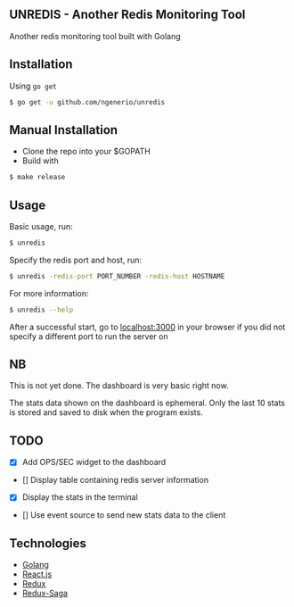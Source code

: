 ## UNREDIS - Another Redis Monitoring Tool

Another redis monitoring tool built with Golang

## Installation

Using `go get`

```bash
$ go get -u github.com/ngenerio/unredis
```

## Manual Installation

- Clone the repo into your $GOPATH
- Build with

```bash
$ make release
```

## Usage

Basic usage, run:

```bash
$ unredis
```

Specify the redis port and host, run:

```bash
$ unredis -redis-port PORT_NUMBER -redis-host HOSTNAME
```

For more information:

```bash
$ unredis --help
```

After a successful start, go to [localhost:3000](http://localhost:3000) in your browser if you did not specify a different port to run the server on

## NB
This is not yet done. The dashboard is very basic right now.

The stats data shown on the dashboard is ephemeral. Only the last 10 stats is stored and saved to disk when the program exists.

## TODO

- [x] Add OPS/SEC widget to the dashboard
- [] Display table containing redis server information
- [x] Display the stats in the terminal
- [] Use event source to send new stats data to the client

## Technologies

- [Golang](https://golang.org/)
- [React.js](https://facebook.github.io/react/)
- [Redux](https://github.com/reactjs/redux)
- [Redux-Saga](https://redux-saga.github.io/redux-saga/)
